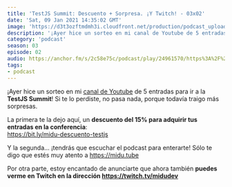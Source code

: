 ```yaml
---
title: 'TestJS Summit: Descuento + Sorpresa. ¡Y Twitch! - 03x02'
date: 'Sat, 09 Jan 2021 14:35:02 GMT'
image: 'https://d3t3ozftmdmh3i.cloudfront.net/production/podcast_uploaded_episode/7340239/7340239-1610202910941-0cc7520ea8102.jpg'
description: '¡Ayer hice un sorteo en mi canal de Youtube de 5 entradas para ir a la TestJS Summit! Si te lo perdiste, no pasa nada, porque todavía traigo más sorpresas. La primera te la dejo aq'
category: 'podcast'
season: 03
episode: 02
audio: https://anchor.fm/s/2c58e75c/podcast/play/24961570/https%3A%2F%2Fd3ctxlq1ktw2nl.cloudfront.net%2Fstaging%2F2021-0-9%2Fc8cc736e-6646-4e90-e33e-90181bee8908.m4a
tags:
- podcast
---
```


<p>¡Ayer hice un sorteo en mi <a href="https://midu.tube">canal de Youtube</a> de 5 entradas para ir a la <strong>TestJS Summit</strong>! Si te lo perdiste, no pasa nada, porque todavía traigo más sorpresas.</p>
<p>La primera te la dejo aquí, un <strong>descuento del 15% para adquirir tus entradas en la conferencia</strong>:<br>
<a href="https://bit.ly/midu-descuento-testjs">https://bit.ly/midu-descuento-testjs</a></p>
<p>Y la segunda... ¡tendrás que escuchar el podcast para enterarte! Sólo te digo que estés muy atento a <a href="https://midu.tube">https://midu.tube</a></p>
<p>Por otra parte, estoy encantado de anunciarte que ahora también <strong>puedes verme en Twitch en la dirección </strong><a href="https://twitch.tv/midudev"><strong>https://twitch.tv/midudev</strong></a></p>
<p><br></p>
<p><br></p>

